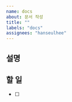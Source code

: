 ```yaml
---
name: docs
about: 문서 작성
title: ""
labels: "docs"
assignees: "hanseulhee"
---
```


## 설명

## 할 일

- [ ]

